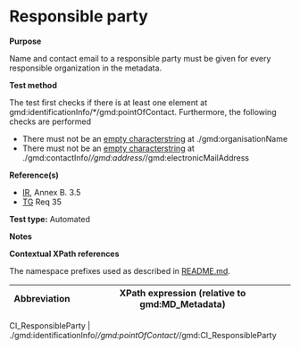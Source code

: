 
# Responsible party

**Purpose**	

Name and contact email to a responsible party must be given for every responsible organization in the metadata.

**Test method**	

The test first checks if there is at least one element at gmd:identificationInfo/*/gmd:pointOfContact. Furthermore, the following checks are performed
*	There must not be an [empty characterstring](./README.md#emptychar) at ./gmd:organisationName
*	There must not be an [empty characterstring](./README.md#emptychar) at ./gmd:contactInfo/*/gmd:address/*/gmd:electronicMailAddress 

**Reference(s)**	 

* [IR](./README.md#IR), Annex B. 3.5
* [TG](./README.md#TG) Req 35

**Test type:** Automated
	
**Notes**

**Contextual XPath references**

The namespace prefixes used as described in [README.md](./README.md#namespaces).

Abbreviation                                   |  XPath expression (relative to gmd:MD_Metadata)
-----------------------------------------------| -------------------------------------------------------------------------

<a name="CI_ResponsibleParty"></a> CI_ResponsibleParty   | ./gmd:identificationInfo/*/gmd:pointOfContact/*/gmd:CI_ResponsibleParty

